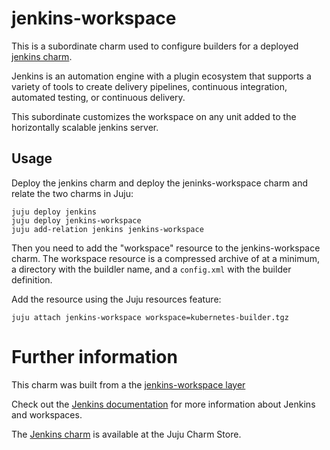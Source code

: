 # jenkins-workspace 

This is a subordinate charm used to configure builders for a deployed 
[jenkins charm](https://jujucharms.com/jenkins). 

Jenkins is an automation engine with a plugin ecosystem that supports a variety
of tools to create delivery pipelines, continuous integration, automated
testing, or continuous delivery. 

This subordinate customizes the workspace on any unit added to the horizontally
scalable jenkins server.

## Usage

Deploy the jenkins charm and deploy the jeninks-workspace charm and relate the
two charms in Juju:

```
juju deploy jenkins
juju deploy jenkins-workspace
juju add-relation jenkins jenkins-workspace
```

Then you need to add the "workspace" resource to the jenkins-workspace charm.
The workspace resource is a compressed archive of at a minimum, a directory
with the buildler name, and a `config.xml` with the builder definition.

Add the resource using the Juju resources feature:

```
juju attach jenkins-workspace workspace=kubernetes-builder.tgz
```

# Further information

This charm was built from a the 
[jenkins-workspace layer](https://github.com/juju-solutions/layer-jenkins-workspace)

Check out the [Jenkins documentation](https://jenkins.io/doc/) for more 
information about Jenkins and workspaces.

The [Jenkins charm](https://jujucharms.com/jenkins/) is available at the Juju
Charm Store. 
